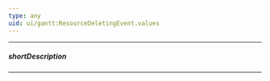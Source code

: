 ```yaml
---
type: any
uid: ui/gantt:ResourceDeletingEvent.values
---
```

---
##### shortDescription
<!-- Description goes here -->

---
<!-- Description goes here -->